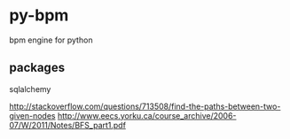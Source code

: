 # py-bpm
bpm engine for python


## packages
sqlalchemy

http://stackoverflow.com/questions/713508/find-the-paths-between-two-given-nodes
http://www.eecs.yorku.ca/course_archive/2006-07/W/2011/Notes/BFS_part1.pdf
